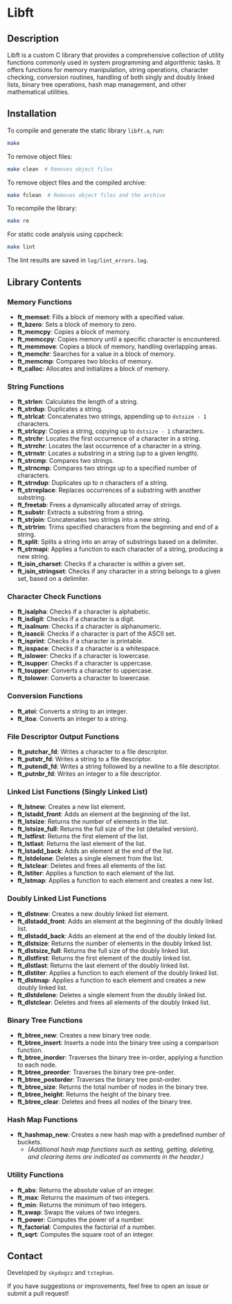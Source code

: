 # Libft

## Description
Libft is a custom C library that provides a comprehensive collection of utility functions commonly used in system programming and algorithmic tasks. It offers functions for memory manipulation, string operations, character checking, conversion routines, handling of both singly and doubly linked lists, binary tree operations, hash map management, and other mathematical utilities.

## Installation
To compile and generate the static library `libft.a`, run:
```sh
make
```

To remove object files:
```sh
make clean  # Removes object files
```

To remove object files and the compiled archive:
```sh
make fclean  # Removes object files and the archive
```

To recompile the library:
```sh
make re
```

For static code analysis using cppcheck:
```sh
make lint
```
The lint results are saved in `log/lint_errors.log`.

## Library Contents

### Memory Functions
- **ft_memset**: Fills a block of memory with a specified value.
- **ft_bzero**: Sets a block of memory to zero.
- **ft_memcpy**: Copies a block of memory.
- **ft_memccpy**: Copies memory until a specific character is encountered.
- **ft_memmove**: Copies a block of memory, handling overlapping areas.
- **ft_memchr**: Searches for a value in a block of memory.
- **ft_memcmp**: Compares two blocks of memory.
- **ft_calloc**: Allocates and initializes a block of memory.

### String Functions
- **ft_strlen**: Calculates the length of a string.
- **ft_strdup**: Duplicates a string.
- **ft_strlcat**: Concatenates two strings, appending up to `dstsize - 1` characters.
- **ft_strlcpy**: Copies a string, copying up to `dstsize - 1` characters.
- **ft_strchr**: Locates the first occurrence of a character in a string.
- **ft_strrchr**: Locates the last occurrence of a character in a string.
- **ft_strnstr**: Locates a substring in a string (up to a given length).
- **ft_strcmp**: Compares two strings.
- **ft_strncmp**: Compares two strings up to a specified number of characters.
- **ft_strndup**: Duplicates up to *n* characters of a string.
- **ft_strreplace**: Replaces occurrences of a substring with another substring.
- **ft_freetab**: Frees a dynamically allocated array of strings.
- **ft_substr**: Extracts a substring from a string.
- **ft_strjoin**: Concatenates two strings into a new string.
- **ft_strtrim**: Trims specified characters from the beginning and end of a string.
- **ft_split**: Splits a string into an array of substrings based on a delimiter.
- **ft_strmapi**: Applies a function to each character of a string, producing a new string.
- **ft_isin_charset**: Checks if a character is within a given set.
- **ft_isin_stringset**: Checks if any character in a string belongs to a given set, based on a delimiter.

### Character Check Functions
- **ft_isalpha**: Checks if a character is alphabetic.
- **ft_isdigit**: Checks if a character is a digit.
- **ft_isalnum**: Checks if a character is alphanumeric.
- **ft_isascii**: Checks if a character is part of the ASCII set.
- **ft_isprint**: Checks if a character is printable.
- **ft_isspace**: Checks if a character is a whitespace.
- **ft_islower**: Checks if a character is lowercase.
- **ft_isupper**: Checks if a character is uppercase.
- **ft_toupper**: Converts a character to uppercase.
- **ft_tolower**: Converts a character to lowercase.

### Conversion Functions
- **ft_atoi**: Converts a string to an integer.
- **ft_itoa**: Converts an integer to a string.

### File Descriptor Output Functions
- **ft_putchar_fd**: Writes a character to a file descriptor.
- **ft_putstr_fd**: Writes a string to a file descriptor.
- **ft_putendl_fd**: Writes a string followed by a newline to a file descriptor.
- **ft_putnbr_fd**: Writes an integer to a file descriptor.

### Linked List Functions (Singly Linked List)
- **ft_lstnew**: Creates a new list element.
- **ft_lstadd_front**: Adds an element at the beginning of the list.
- **ft_lstsize**: Returns the number of elements in the list.
- **ft_lstsize_full**: Returns the full size of the list (detailed version).
- **ft_lstfirst**: Returns the first element of the list.
- **ft_lstlast**: Returns the last element of the list.
- **ft_lstadd_back**: Adds an element at the end of the list.
- **ft_lstdelone**: Deletes a single element from the list.
- **ft_lstclear**: Deletes and frees all elements of the list.
- **ft_lstiter**: Applies a function to each element of the list.
- **ft_lstmap**: Applies a function to each element and creates a new list.

### Doubly Linked List Functions
- **ft_dlstnew**: Creates a new doubly linked list element.
- **ft_dlstadd_front**: Adds an element at the beginning of the doubly linked list.
- **ft_dlstadd_back**: Adds an element at the end of the doubly linked list.
- **ft_dlstsize**: Returns the number of elements in the doubly linked list.
- **ft_dlstsize_full**: Returns the full size of the doubly linked list.
- **ft_dlstfirst**: Returns the first element of the doubly linked list.
- **ft_dlstlast**: Returns the last element of the doubly linked list.
- **ft_dlstiter**: Applies a function to each element of the doubly linked list.
- **ft_dlstmap**: Applies a function to each element and creates a new doubly linked list.
- **ft_dlstdelone**: Deletes a single element from the doubly linked list.
- **ft_dlstclear**: Deletes and frees all elements of the doubly linked list.

### Binary Tree Functions
- **ft_btree_new**: Creates a new binary tree node.
- **ft_btree_insert**: Inserts a node into the binary tree using a comparison function.
- **ft_btree_inorder**: Traverses the binary tree in-order, applying a function to each node.
- **ft_btree_preorder**: Traverses the binary tree pre-order.
- **ft_btree_postorder**: Traverses the binary tree post-order.
- **ft_btree_size**: Returns the total number of nodes in the binary tree.
- **ft_btree_height**: Returns the height of the binary tree.
- **ft_btree_clear**: Deletes and frees all nodes of the binary tree.

### Hash Map Functions
- **ft_hashmap_new**: Creates a new hash map with a predefined number of buckets.
  - *(Additional hash map functions such as setting, getting, deleting, and clearing items are indicated as comments in the header.)*

### Utility Functions
- **ft_abs**: Returns the absolute value of an integer.
- **ft_max**: Returns the maximum of two integers.
- **ft_min**: Returns the minimum of two integers.
- **ft_swap**: Swaps the values of two integers.
- **ft_power**: Computes the power of a number.
- **ft_factorial**: Computes the factorial of a number.
- **ft_sqrt**: Computes the square root of an integer.

## Contact
Developed by `skydogzz` and `tstephan`.

If you have suggestions or improvements, feel free to open an issue or submit a pull request!
